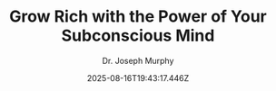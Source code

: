 ---
title: "Grow Rich with the Power of Your Subconscious Mind"
date: "2025-08-16T19:43:17.446Z"
author: "Dr. Joseph Murphy"
read_year: "NO"
recommendation: '3'
url: /bookshelf/grow-rich-with-the-power-of-your-subconscious-mind
---